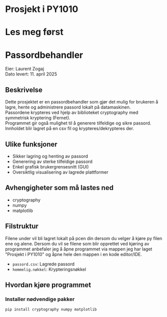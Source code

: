 # Prosjekt i PY1010

# Les meg først

# Passordbehandler

Eier: Laurent Zogaj  
Dato levert: 11. april 2025  

## Beskrivelse
Dette prosjektet er en passordbehandler som gjør det mulig for brukeren å lagre, hente og administrere passord lokalt på datamaskinen.  
Passordene krypteres ved hjelp av biblioteket cryptography med symmetrisk kryptering (Fernet).  
Programmet gir også mulighet til å generere tilfeldige og sikre passord.
Innholdet blir lagret på en csv fil og krypteres/dekrypteres der.

## Ulike funksjoner
- Sikker lagring og henting av passord
- Generering av sterke tilfeldige passord
- Enkel grafisk brukergrensesnitt (GUI)
- Oversiktlig visualisering av lagrede plattformer

## Avhengigheter som må lastes ned
- cryptography
- numpy
- matplotlib

## Filstruktur
Filene under vil bli lagret lokalt på pcen din dersom du velger å kjøre py filen ene og alene.
Dersom du vil se filene som blir opprettet ved kjøring av programmet anbefaler jeg å åpne programmet via mappen jeg har laget "Prosjekt i PY1010" og åpne hele den mappen i en kode editor/IDE.
- `passord.csv`: Lagrede passord
- `hemmelig.nøkkel`: Krypteringsnøkkel

## Hvordan kjøre programmet

### Installer nødvendige pakker 
```sh
pip install cryptography numpy matplotlib
